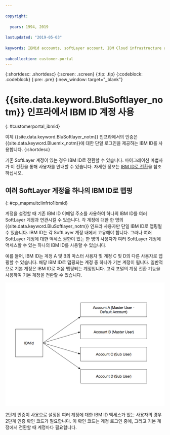 ```yaml
---

copyright:

  years: 1994, 2019

lastupdated: "2019-05-03"

keywords: IBMid accounts, softLayer account, IBM Cloud infrastructure authentication

subcollection: customer-portal
---
```


{:shortdesc: .shortdesc}
{:screen: .screen}
{:tip: .tip}
{:codeblock: .codeblock}
{:pre: .pre}
{:new_window: target="_blank"}

# {{site.data.keyword.BluSoftlayer_notm}} 인프라에서 IBM ID 계정 사용
{: #customerportal_ibmid}

이제 {{site.data.keyword.BluSoftlayer_notm}} 인프라에서의 인증은 {{site.data.keyword.Bluemix_notm}}에 대한 단일 로그인을 제공하는 IBM ID를 사용합니다.
{:shortdesc}

기존 SoftLayer 계정이 있는 경우 IBM ID로 전환할 수 있습니다. 마이그레이션 마법사가 이 전환을 통해 사용자를 안내할 수 있습니다. 자세한 정보는 [IBM ID로 전환](/docs/account?topic=account-unifyingaccounts#switchtoIBMid)을 참조하십시오.

## 여러 SoftLayer 계정을 하나의 IBM ID로 맵핑
{: #cp_mapmultclinfrto1ibmid}

계정을 설정할 때 기존 IBM ID 이메일 주소를 사용하여 하나의 IBM ID를 여러 SoftLayer 계정과 연관시킬 수 있습니다. 각 계정에 대한 한 명의 {{site.data.keyword.BluSoftlayer_notm}} 인프라 사용자만 단일 IBM ID로 맵핑될 수 있습니다. IBM ID는 각 SoftLayer 계정 내에서 고유해야 합니다. 그러나 여러 SoftLayer 계정에 대한 액세스 권한이 있는 한 명의 사용자가 여러 SoftLayer 계정에 액세스할 수 있는 하나의 IBM ID를 사용할 수 있습니다.

예를 들어, IBM ID는 계정 A 및 B의 마스터 사용자 및 계정 C 및 D의 다른 사용자로 맵핑할 수 있습니다. 해당 IBM ID로 맵핑되는 계정 중 하나가 기본 계정이 됩니다. 일반적으로 기본 계정은 IBM ID로 처음 맵핑되는 계정입니다. 고객 포털의 계정 전환 기능을 사용하여 기본 계정을 전환할 수 있습니다.

![하나의 IBM ID에 대한 다중 SoftLayer 계정](images/ibmid-image.png)

2단계 인증이 사용으로 설정된 여러 계정에 대한 IBM ID 액세스가 있는 사용자의 경우 2단계 인증 확인 코드가 필요합니다. 이 확인 코드는 계정 로그인 중에, 그리고 기본 계정에서 전환할 때 계정마다 필요합니다.
